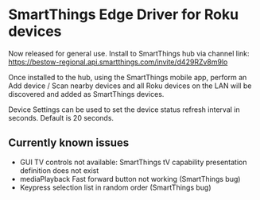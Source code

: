# SmartThings Edge Driver for Roku devices

Now released for general use.  Install to SmartThings hub via channel link:  https://bestow-regional.api.smartthings.com/invite/d429RZv8m9lo

Once installed to the hub, using the SmartThings mobile app, perform an Add device / Scan nearby devices and all Roku devices on the LAN will be discovered and added as SmartThings devices.

Device Settings can be used to set the device status refresh interval in seconds. Default is 20 seconds.

## Currently known issues
- GUI TV controls not available:  SmartThings tV capability presentation definition does not exist
- mediaPlayback Fast forward button not working (SmartThings bug)
- Keypress selection list in random order (SmartThings bug)


